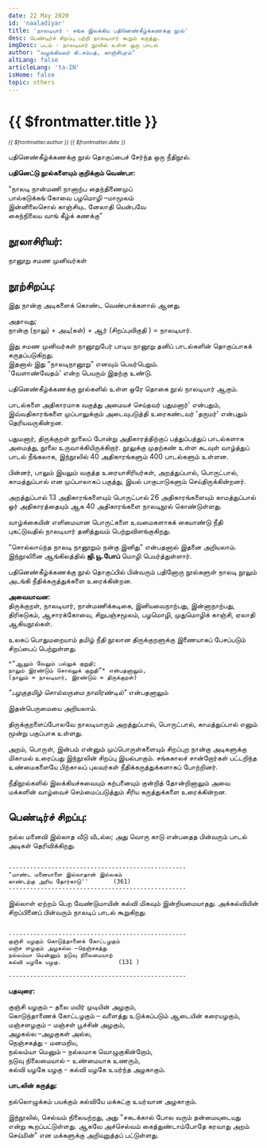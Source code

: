 ```yaml
---
date: 22 May 2020
id: 'naaladiyar'
title: 'நாலடியார் - சங்க இலக்கிய பதினெண்கீழ்க்கணக்கு நூல்'
desc: பெண்டிர்ச் சிறப்பு பற்றி நாலடியார் கூறும் கருத்து.
imgDesc: படம் - நாலடியார் நூலில் உள்ள ஒரு பாடல்
author: "வழங்கியவர் கி.சம்பத், காஞ்சிபுரம்"
altLang: false
articleLang: 'ta-IN'
isHome: false
topic: others
---
```


# {{ $frontmatter.title }}
<i style="font-size: 0.75em;"> {{ $frontmatter.author }} {{ $frontmatter.date }} </i>

பதினெண்கீழ்க்கணக்கு நூல் தொகுப்பைச் சேர்ந்த ஒரு நீதிநூல். 

**பதினெட்டு நூல்களையும் குறிக்கும் வெண்பா:**  

“நாலடி நான்மணி நானாற்ப தைந்திணைமுப்  
பால்கடுக்கங் கோவை பழமொழி –மாமூலம்   
இன்னிலைசொல் காஞ்சியுட னேலாதி யென்பவே   
கைந்நிலைய வாங் கீழ்க் கணக்கு”

## நூலாசிரியர்:

நானூறு சமண முனிவர்கள்

## நூற்சிறப்பு:

இது நான்கு அடிகளைக் கொண்ட வெண்பாக்களால் ஆனது.  

அதாவது;  
நான்கு (நாலு) + அடி(கள்) + ஆர் (சிறப்புவிகுதி ) = நாலடியார்.  

இது சமண முனிவர்கள் நானூறுபேர் பாடிய நானூறு தனிப் பாடல்களின் தொகுப்பாகக் கருதப்படுகிறது.   
இதனால் இது “நாலடிநானூறு” எனவும் பெயர்பெறும்.   
'வேளாண்வேதம்' என்ற பெயரும் இதற்கு உண்டு.   

பதினெண்கீழ்க்கணக்கு நூல்களில் உள்ள ஒரே தொகை நூல் நாலடியார் ஆகும்.

பாடல்களை அதிகாரமாக வகுத்து அமையச் செய்தவர் பதுமனார்' என்பதும், இவ்வதிகாரங்களை முப்பாலுக்கும் அடைவுபடுத்தி 
உரைகண்டவர் 'தருமர்' என்பதும் தெரியவருகின்றன. 

பதுமனார், திருக்குறள் நூலைப் போன்று அதிகாரத்திற்குப் பத்துப்பத்துப் பாடல்களாக அமைத்து, நூலை உருவாக்கியிருக்கிறார். 
நூலுக்கு முதற்கண் உள்ள கடவுள் வாழ்த்துப் பாடல் நீங்கலாக, இந்நூலில் 40 அதிகாரங்களும் 400 பாடல்களும் உள்ளன.   

பின்னர், பாலும் இயலும் வகுத்த உரையாசிரியர்கள், அறத்துப்பால், பொருட்பால், காமத்துப்பால் என முப்பாலாகப் பகுத்து, இயல் பாகுபாடுகளும் செய்திருக்கின்றனர்.


அறத்துப்பால் 13 அதிகாரங்களையும் பொருட்பால் 26 அதிகாரங்களையும் காமத்துப்பால் ஓர் அதிகாரத்தையும் ஆக 40 அதிகாரங்களை நாலடிநூல் கொண்டுள்ளது.


வாழ்க்கையின் எளிமையான பொருட்களை உவமைகளாகக் கையாண்டு நீதி புகட்டுவதில் நாலடியார் தனித்துவம் பெற்றுவிளங்குகிறது.

“சொல்லாய்ந்த நாலடி நானூறும் நன்கு இனிது” என்பதனால் இதனை அறியலாம்.   
இந்நூலினை ஆங்கிலத்தில் **ஜி.யூ.போப்** மொழி பெயர்த்துள்ளார்.

பதினெண்கீழ்க்கணக்கு நூல் தொகுப்பில் பின்வரும் பதினோரு நூல்களுள் நாலடி நூலும் அடங்கி நீதிக்கருத்துக்களை உரைக்கின்றன.

**அவையாவன:**   
திருக்குறள், நாலடியார்,  நான்மணிக்கடிகை,  இனியவைநாற்பது,  இன்னாநாற்பது,  திரிகடுகம், ஆசாரக்கோவை, சிறுபஞ்சமூலம், 
பழமொழி, முதுமொழிக் காஞ்சி, ஏலாதி ஆகியநூல்கள்.  

உலகப் பொதுமறையாம் தமிழ் நீதி நூலான திருக்குறளுக்கு இணையாகப் பேசப்படும் சிறப்பைப் பெற்றுள்ளது. 

```
*“ஆலும் வேலும் பல்லுக் குறுதி;   
நாலும் இரண்டும் சொல்லுக் குறுதி”* என்பதனாலும்,    
(நாலும் = நாலடியார், இரண்டும் = திருக்குறள்) 
```

*“பழகுதமிழ் சொல்லருமை நாலிரண்டில்"* என்பதனாலும்   

இதன்பெருமையை அறியலாம். 

திருக்குறளைப்போலவே நாலடியாரும் அறத்துப்பால், பொருட்பால், காமத்துப்பால் எனும் மூன்று பகுப்பாக உள்ளது. 

அறம், பொருள், இன்பம் என்னும் முப்பொருள்களையும் சிறப்புற நான்கு அடிகளுக்கு மிகாமல் உரைப்பது இந்நூலின் 
சிறப்பு இயல்பாகும். சங்ககாலச் சான்றோர்கள் பட்டறிந்த உண்மைகளையே பிற்காலப் புலவர்கள் நீதிக்கருத்துக்களாகப் போற்றினர்.

நீதிநூல்களில் இலக்கியச்சுவையும் கற்பனையும் குன்றித் தோன்றினாலும் அவை மக்களின் வாழ்வைச் செம்மைப்படுத்தும் சீரிய கருத்துக்களை உரைக்கின்றன.

## பெண்டிர்ச் சிறப்பு:

நல்ல மனைவி இல்லாத வீடு வீடல்ல; அது வொரு காடு என்பதைத பின்வரும் பாடல் அடிகள் தெரிவிக்கிறது. 

```

--------------------------------------------------
"மாண்ட மனையாளை இல்லாதான் இல்லகம்   
காண்டற்கு அரிய தோர்காடு''		(361)
--------------------------------------------------

```

இல்லாள் ஏற்றம் பெற வேண்டுமாயின் கல்வி மிகவும் இன்றியமையாதது. அக்கல்வியின் சிறப்பினைப் பின்வரும் நாலடிப் பாடல் கூறுகிறது. 

```

--------------------------------------------------
குஞ்சி யழகும் கொடுந்தானைக் கோட்டழகும்   
மஞ்ச ளழகும் அழகல்ல –நெஞ்சகத்து   
நல்லம்யா மென்னும் நடுவு நிலைமையாற்   
கல்வி யழகே யழகு.       			(131 )

--------------------------------------------------

```

**பதவுரை:**

குஞ்சி யழகும் – தலை மயிர் முடியின் அழகும்,  
கொடுந்தாணைக் கோட்டழகும் – வளைத்து உடுக்கப்படும் ஆடையின் கரையழகும்,  
மஞ்சளழகும் – மஞ்சள் பூச்சின் அழகும்,  
அழகல்ல –அழகுகள் அல்ல,  
நெஞ்சகத்து - மனமறிய,   
நல்லம்யா மெனும் – நல்லமாக வொழுகுகின்றோம்,  
நடுவு நிலைமையால் – உண்மையாக உணரும்,  
கல்வி யழகே யழகு  - கல்வி யழகே உயர்ந்த அழகாகும்.  

**பாடலின் கருத்து:**  

நல்லொழுக்கம் பயக்கும் கல்வியே மக்கட்கு உயர்வான அழகாகும்.


இந்நூலில், செல்வம் நிலையற்றது, அது "சகடக்கால் போல வரும் தன்மையுடையது என்று கூறப்பட்டுள்ளது. 
ஆகவே அச்செல்வம் கைத்துண்டாம்போதே கரவாது அறம் செய்மின்” என மக்களுக்கு அறிவுறுத்தப் பட்டுள்ளது.     


<style>

</style>